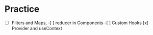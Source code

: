 # Practice

-[ ] Filters and Maps, -[ ] reducer in Components -[ ] Custom Hooks [x] Provider and useContext
